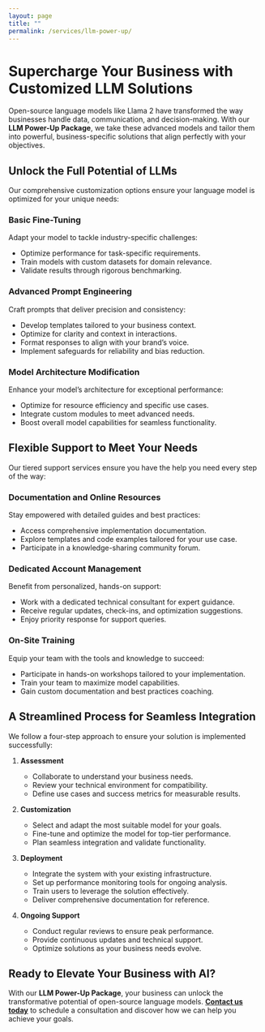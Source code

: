 ```yaml
---
layout: page
title: ""
permalink: /services/llm-power-up/
---
```


# Supercharge Your Business with Customized LLM Solutions  

Open-source language models like Llama 2 have transformed the way businesses handle data, communication, and decision-making. With our **LLM Power-Up Package**, we take these advanced models and tailor them into powerful, business-specific solutions that align perfectly with your objectives.  

## Unlock the Full Potential of LLMs  

Our comprehensive customization options ensure your language model is optimized for your unique needs:  

### Basic Fine-Tuning  
Adapt your model to tackle industry-specific challenges:  
- Optimize performance for task-specific requirements.  
- Train models with custom datasets for domain relevance.  
- Validate results through rigorous benchmarking.  

### Advanced Prompt Engineering  
Craft prompts that deliver precision and consistency:  
- Develop templates tailored to your business context.  
- Optimize for clarity and context in interactions.  
- Format responses to align with your brand’s voice.  
- Implement safeguards for reliability and bias reduction.  

### Model Architecture Modification  
Enhance your model’s architecture for exceptional performance:  
- Optimize for resource efficiency and specific use cases.  
- Integrate custom modules to meet advanced needs.  
- Boost overall model capabilities for seamless functionality.  

## Flexible Support to Meet Your Needs  

Our tiered support services ensure you have the help you need every step of the way:  

### Documentation and Online Resources  
Stay empowered with detailed guides and best practices:  
- Access comprehensive implementation documentation.  
- Explore templates and code examples tailored for your use case.  
- Participate in a knowledge-sharing community forum.  

### Dedicated Account Management  
Benefit from personalized, hands-on support:  
- Work with a dedicated technical consultant for expert guidance.  
- Receive regular updates, check-ins, and optimization suggestions.  
- Enjoy priority response for support queries.  

### On-Site Training  
Equip your team with the tools and knowledge to succeed:  
- Participate in hands-on workshops tailored to your implementation.  
- Train your team to maximize model capabilities.  
- Gain custom documentation and best practices coaching.  

## A Streamlined Process for Seamless Integration  

We follow a four-step approach to ensure your solution is implemented successfully:  

1. **Assessment**  
   - Collaborate to understand your business needs.  
   - Review your technical environment for compatibility.  
   - Define use cases and success metrics for measurable results.  

2. **Customization**  
   - Select and adapt the most suitable model for your goals.  
   - Fine-tune and optimize the model for top-tier performance.  
   - Plan seamless integration and validate functionality.  

3. **Deployment**  
   - Integrate the system with your existing infrastructure.  
   - Set up performance monitoring tools for ongoing analysis.  
   - Train users to leverage the solution effectively.  
   - Deliver comprehensive documentation for reference.  

4. **Ongoing Support**  
   - Conduct regular reviews to ensure peak performance.  
   - Provide continuous updates and technical support.  
   - Optimize solutions as your business needs evolve.  

## Ready to Elevate Your Business with AI?  

With our **LLM Power-Up Package**, your business can unlock the transformative potential of open-source language models. **[Contact us today](/contact)** to schedule a consultation and discover how we can help you achieve your goals.